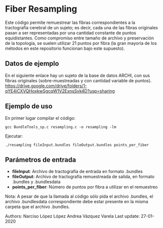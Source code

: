 Fiber Resampling
======================
Este código permite remuestrear las fibras correspondientes a la tractografía cerebral de un sujeto; es decir, cada una de las fibras originales pasan a ser representadas por una cantidad constante de puntos equidistantes. Como compromiso entre tamaño de archivo y preservación de la topología, se suelen utilizar 21 puntos por fibra (la gran mayoría de los métodos en este repositorio funcionan bajo este supuesto).

## Datos de ejemplo
En el siguiente enlace hay un sujeto de la base de datos ARCHI, con sus fibras originales (sobre-muestreadas y con cantidad variable de puntos).
https://drive.google.com/drive/folders/1-qYE4iCXVQHoxkwSgcqW1V2ExnsSvk4D?usp=sharing

## Ejemplo de uso

En primer lugar compilar el código:
```
gcc BundleTools_sp.c resampling.c -o resampling -lm
```
Ejecutar:
```
./resampling fileInput.bundles fileOutput.bundles points_per_fiber
```
## Parámetros de entrada
- **fileInput**: Archivo de tractografía de entrada en formato .bundles
- **fileOutput**: Archivo de tractografía remuestreada de salida, en formato .bundles y .bundlesdata
- **points_per_fiber**: Número de puntos por fibra a utilizar en el remuestreo

Nota: A pesar de que la llamada al código sólo pida el archivo .bundles, el archivo .bundlesdata correspondiente debe estar presente en la misma carpeta que el archivo .bundles.

Authors:
Narciso López López
Andrea Vázquez Varela
Last update: 27-01-2020
